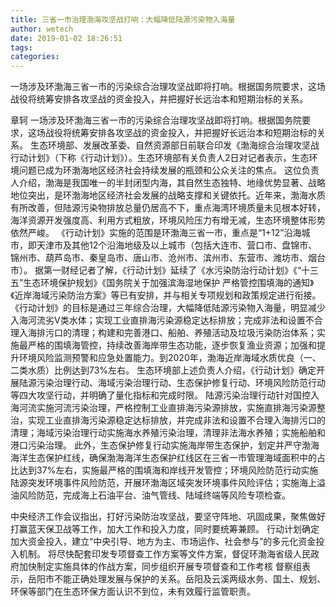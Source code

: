 ```yaml
---
title: 三省一市治理渤海攻坚战打响：大幅降低陆源污染物入海量
author: wetech
date: 2019-01-02 18:26:51
tags: 
categories: 
---
```

一场涉及环渤海三省一市的污染综合治理攻坚战即将打响。根据国务院要求，这场战役将统筹安排各攻坚战的资金投入，并把握好长远治本和短期治标的关系。
<!-- more -->
章轲
一场涉及环渤海三省一市的污染综合治理攻坚战即将打响。根据国务院要求，这场战役将统筹安排各攻坚战的资金投入，并把握好长远治本和短期治标的关系。
生态环境部、发展改革委、自然资源部日前联合印发《渤海综合治理攻坚战行动计划》（下称《行动计划》）。生态环境部有关负责人2日对记者表示，生态环境问题已成为环渤海地区经济社会持续发展的瓶颈和公众关注的焦点。
这位负责人介绍，渤海是我国唯一的半封闭型内海，其自然生态独特、地缘优势显著、战略地位突出，是环渤海地区经济社会发展的战略支撑和关键依托。近年来，渤海水质有所改善，但陆源污染物排放总量仍居高不下，重点海湾环境质量未见根本好转，海洋资源开发强度高、利用方式粗放，环境风险压力有增无减，生态环境整体形势依然严峻。
《行动计划》实施的范围是环渤海三省一市，重点是“1+12”沿海城市，即天津市及其他12个沿海地级及以上城市（包括大连市、营口市、盘锦市、锦州市、葫芦岛市、秦皇岛市、唐山市、沧州市、滨州市、东营市、潍坊市、烟台市）。
据第一财经记者了解，《行动计划》延续了《水污染防治行动计划》《“十三五”生态环境保护规划》《国务院关于加强滨海湿地保护 严格管控围填海的通知》《近岸海域污染防治方案》等已有安排，并与相关专项规划和政策规定进行衔接。
《行动计划》的目标是通过三年综合治理，大幅降低陆源污染物入海量，明显减少入海河流劣Ⅴ类水体；实现工业直排海污染源稳定达标排放；完成非法和设置不合理入海排污口的清理；构建和完善港口、船舶、养殖活动及垃圾污染防治体系；实施最严格的围填海管控，持续改善海岸带生态功能，逐步恢复渔业资源；加强和提升环境风险监测预警和应急处置能力。到2020年，渤海近岸海域水质优良（一、二类水质）比例达到73%左右。
生态环境部上述负责人介绍，《行动计划》确定开展陆源污染治理行动、海域污染治理行动、生态保护修复行动、环境风险防范行动等四大攻坚行动，并明确了量化指标和完成时限。
陆源污染治理行动针对国控入海河流实施河流污染治理，严格控制工业直排海污染源排放，实施直排海污染源整治，实现工业直排海污染源稳定达标排放，并完成非法和设置不合理入海排污口的清理；海域污染治理行动实施海水养殖污染治理，清理非法海水养殖；实施船舶和港口污染治理。
此外，生态保护修复行动实施海岸带生态保护，划定并严守渤海海洋生态保护红线，确保渤海海洋生态保护红线区在三省一市管理海域面积中的占比达到37%左右，实施最严格的围填海和岸线开发管控；环境风险防范行动实施陆源突发环境事件风险防范，开展环渤海区域突发环境事件风险评估；实施海上溢油风险防范，完成海上石油平台、油气管线、陆域终端等风险专项检查。
 
 
中央经济工作会议指出，打好污染防治攻坚战，要坚守阵地、巩固成果，聚焦做好打赢蓝天保卫战等工作，加大工作和投入力度，同时要统筹兼顾。
行动计划确定加大资金投入，建立“中央引导、地方为主、市场运作、社会参与”的多元化资金投入机制。
将尽快配套印发专项督查工作方案等文件方案，督促环渤海省级人民政府加快制定实施具体的作战方案，同步组织开展专项督查和工作考核
督察组表示，岳阳市不能正确处理发展与保护的关系。岳阳及云溪两级水务、国土、规划、环保等部门在生态环保方面认识不到位，未有效履行监管职责。
